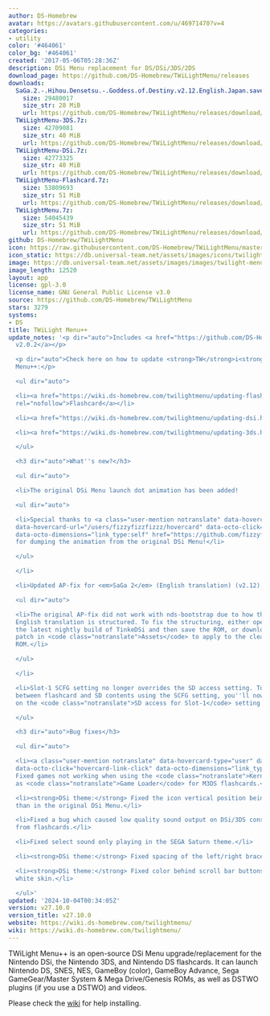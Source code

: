 ```yaml
---
author: DS-Homebrew
avatar: https://avatars.githubusercontent.com/u/46971470?v=4
categories:
- utility
color: '#464061'
color_bg: '#464061'
created: '2017-05-06T05:28:36Z'
description: DSi Menu replacement for DS/DSi/3DS/2DS
download_page: https://github.com/DS-Homebrew/TWiLightMenu/releases
downloads:
  SaGa.2.-.Hihou.Densetsu.-.Goddess.of.Destiny.v2.12.English.Japan.saved.in.TinkeDSi.xdelta:
    size: 29480017
    size_str: 28 MiB
    url: https://github.com/DS-Homebrew/TWiLightMenu/releases/download/v27.10.0/SaGa.2.-.Hihou.Densetsu.-.Goddess.of.Destiny.v2.12.English.Japan.saved.in.TinkeDSi.xdelta
  TWiLightMenu-3DS.7z:
    size: 42709081
    size_str: 40 MiB
    url: https://github.com/DS-Homebrew/TWiLightMenu/releases/download/v27.10.0/TWiLightMenu-3DS.7z
  TWiLightMenu-DSi.7z:
    size: 42773325
    size_str: 40 MiB
    url: https://github.com/DS-Homebrew/TWiLightMenu/releases/download/v27.10.0/TWiLightMenu-DSi.7z
  TWiLightMenu-Flashcard.7z:
    size: 53809693
    size_str: 51 MiB
    url: https://github.com/DS-Homebrew/TWiLightMenu/releases/download/v27.10.0/TWiLightMenu-Flashcard.7z
  TWiLightMenu.7z:
    size: 54045439
    size_str: 51 MiB
    url: https://github.com/DS-Homebrew/TWiLightMenu/releases/download/v27.10.0/TWiLightMenu.7z
github: DS-Homebrew/TWiLightMenu
icon: https://raw.githubusercontent.com/DS-Homebrew/TWiLightMenu/master/booter/Twilight%2B%2B-animated%20icon-fix.gif
icon_static: https://db.universal-team.net/assets/images/icons/twilight-menu.png
image: https://db.universal-team.net/assets/images/images/twilight-menu.png
image_length: 12520
layout: app
license: gpl-3.0
license_name: GNU General Public License v3.0
source: https://github.com/DS-Homebrew/TWiLightMenu
stars: 3279
systems:
- DS
title: TWiLight Menu++
update_notes: '<p dir="auto">Includes <a href="https://github.com/DS-Homebrew/nds-bootstrap/releases/tag/v2.0.2">nds-bootstrap
  v2.0.2</a></p>

  <p dir="auto">Check here on how to update <strong>TW</strong>i<strong>L</strong>ight
  Menu++:</p>

  <ul dir="auto">

  <li><a href="https://wiki.ds-homebrew.com/twilightmenu/updating-flashcard.html"
  rel="nofollow">Flashcard</a></li>

  <li><a href="https://wiki.ds-homebrew.com/twilightmenu/updating-dsi.html" rel="nofollow">DSi</a></li>

  <li><a href="https://wiki.ds-homebrew.com/twilightmenu/updating-3ds.html" rel="nofollow">3DS</a></li>

  </ul>

  <h3 dir="auto">What''s new?</h3>

  <ul dir="auto">

  <li>The original DSi Menu launch dot animation has been added!

  <ul dir="auto">

  <li>Special thanks to <a class="user-mention notranslate" data-hovercard-type="user"
  data-hovercard-url="/users/fizzyfizzfizzz/hovercard" data-octo-click="hovercard-link-click"
  data-octo-dimensions="link_type:self" href="https://github.com/fizzyfizzfizzz">@fizzyfizzfizzz</a>
  for dumping the animation from the original DSi Menu!</li>

  </ul>

  </li>

  <li>Updated AP-fix for <em>SaGa 2</em> (English translation) (v2.12).

  <ul dir="auto">

  <li>The original AP-fix did not work with nds-bootstrap due to how the ROM of the
  English translation is structured. To fix the structuring, either open the ROM using
  the latest nightly build of TinkeDSi and then save the ROM, or download the xdelta
  patch in <code class="notranslate">Assets</code> to apply to the clean Japanese
  ROM.</li>

  </ul>

  </li>

  <li>Slot-1 SCFG setting no longer overrides the SD access setting. To continue switching
  between flashcard and SD contents using the SCFG setting, you''ll now need to turn
  on the <code class="notranslate">SD access for Slot-1</code> setting as well.</li>

  </ul>

  <h3 dir="auto">Bug fixes</h3>

  <ul dir="auto">

  <li><a class="user-mention notranslate" data-hovercard-type="user" data-hovercard-url="/users/lifehackerhansol/hovercard"
  data-octo-click="hovercard-link-click" data-octo-dimensions="link_type:self" href="https://github.com/lifehackerhansol">@lifehackerhansol</a>:
  Fixed games not working when using the <code class="notranslate">Kernel</code> setting
  as <code class="notranslate">Game Loader</code> for M3DS flashcards.</li>

  <li><strong>DSi theme:</strong> Fixed the icon vertical position being 1px higher
  than in the original DSi Menu.</li>

  <li>Fixed a bug which caused low quality sound output on DSi/3DS consoles running
  from flashcards.</li>

  <li>Fixed select sound only playing in the SEGA Saturn theme.</li>

  <li><strong>DSi theme:</strong> Fixed spacing of the left/right brace sprites.</li>

  <li><strong>DSi theme:</strong> Fixed color behind scroll bar buttons in the default
  white skin.</li>

  </ul>'
updated: '2024-10-04T00:34:05Z'
version: v27.10.0
version_title: v27.10.0
website: https://wiki.ds-homebrew.com/twilightmenu/
wiki: https://wiki.ds-homebrew.com/twilightmenu/
---
```

TWiLight Menu++ is an open-source DSi Menu upgrade/replacement for the Nintendo DSi, the Nintendo 3DS, and Nintendo DS flashcards. It can launch Nintendo DS, SNES, NES, GameBoy (color), GameBoy Advance, Sega GameGear/Master System & Mega Drive/Genesis ROMs, as well as DSTWO plugins (if you use a DSTWO) and videos.

Please check the [wiki](https://wiki.ds-homebrew.com/twilightmenu/) for help installing.